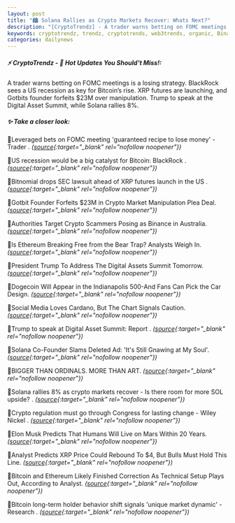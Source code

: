 ```yaml
---
layout: post
title: "🏙️ Solana Rallies as Crypto Markets Recover: Whats Next?"
description: "[CryptoTrendz] - A trader warns betting on FOMC meetings is a losing strategy. BlackRock sees a US recession as key for Bitcoin’s rise. XRP futures are launching, and Gotbits founder forfeits $23M over manipulation. Trump to speak at the Digital Asset Summit, while Solana rallies 8%."
keywords: cryptotrendz, trendz, cryptotrends, web3trends, organic, Binance, Trump, SOL, Digital, Crypto, Bitcoin, SEC, Ethereum, Market, BlackRock, XRP, Assets
categories: dailynews
---
```


##### ⚡ CryptoTrendz - 📌 *Hot Updates You Should't Miss!:*

A trader warns betting on FOMC meetings is a losing strategy. BlackRock sees a US recession as key for Bitcoin’s rise. XRP futures are launching, and Gotbits founder forfeits $23M over manipulation. Trump to speak at the Digital Asset Summit, while Solana rallies 8%.

##### ✨ *Take a closer look:*


🔹Leveraged bets on FOMC meeting 'guaranteed recipe to lose money' - Trader . *([source](https://s.avyag.com/m4vz){:target="_blank" rel="nofollow noopener"})*

🔹US recession would be a big catalyst for Bitcoin: BlackRock . *([source](https://s.avyag.com/b9rs){:target="_blank" rel="nofollow noopener"})*

🔹Bitnomial drops SEC lawsuit ahead of XRP futures launch in the US . *([source](https://s.avyag.com/h04f){:target="_blank" rel="nofollow noopener"})*

🔹Gotbit Founder Forfeits $23M in Crypto Market Manipulation Plea Deal. *([source](https://s.avyag.com/u26t){:target="_blank" rel="nofollow noopener"})*

🔹Authorities Target Crypto Scammers Posing as Binance in Australia. *([source](https://s.avyag.com/sv9x){:target="_blank" rel="nofollow noopener"})*

🔹Is Ethereum Breaking Free from the Bear Trap? Analysts Weigh In. *([source](https://s.avyag.com/qa7z){:target="_blank" rel="nofollow noopener"})*

🔹President Trump To Address The Digital Assets Summit Tomorrow. *([source](https://s.avyag.com/98nc){:target="_blank" rel="nofollow noopener"})*

🔹Dogecoin Will Appear in the Indianapolis 500-And Fans Can Pick the Car Design. *([source](https://s.avyag.com/pwbq){:target="_blank" rel="nofollow noopener"})*

🔹Social Media Loves Cardano, But The Chart Signals Caution. *([source](https://s.avyag.com/mmkh){:target="_blank" rel="nofollow noopener"})*

🔹Trump to speak at Digital Asset Summit: Report . *([source](https://s.avyag.com/ip0g){:target="_blank" rel="nofollow noopener"})*

🔹Solana Co-Founder Slams Deleted Ad: 'It's Still Gnawing at My Soul'. *([source](https://s.avyag.com/4wo9){:target="_blank" rel="nofollow noopener"})*

🔹BIGGER THAN ORDINALS. MORE THAN ART. *([source](https://s.avyag.com/i2gy){:target="_blank" rel="nofollow noopener"})*

🔹Solana rallies 8% as crypto markets recover - Is there room for more SOL upside? . *([source](https://s.avyag.com/chwy){:target="_blank" rel="nofollow noopener"})*

🔹Crypto regulation must go through Congress for lasting change - Wiley Nickel . *([source](https://s.avyag.com/ml1k){:target="_blank" rel="nofollow noopener"})*

🔹Elon Musk Predicts That Humans Will Live on Mars Within 20 Years. *([source](https://s.avyag.com/fk9q){:target="_blank" rel="nofollow noopener"})*

🔹Analyst Predicts XRP Price Could Rebound To $4, But Bulls Must Hold This Line. *([source](https://s.avyag.com/af75){:target="_blank" rel="nofollow noopener"})*

🔹Bitcoin and Ethereum Likely Finished Correction As Technical Setup Plays Out, According to Analyst. *([source](https://s.avyag.com/qoyk){:target="_blank" rel="nofollow noopener"})*

🔹Bitcoin long-term holder behavior shift signals 'unique market dynamic' - Research . *([source](https://s.avyag.com/dhnc){:target="_blank" rel="nofollow noopener"})*

